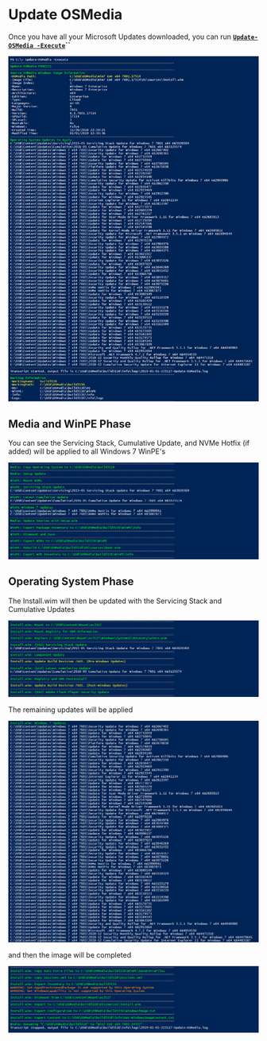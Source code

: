 # Update OSMedia

Once you have all your Microsoft Updates downloaded, you can run [**`Update-OSMedia -Execute`**](../../functions/osmedia/update-osmedia/)**\`\`**



![](../../../../.gitbook/assets/2019-01-02_0-22-33.png)

## Media and WinPE Phase

You can see the Servicing Stack, Cumulative Update, and NVMe Hotfix \(if added\) will be applied to all Windows 7 WinPE's

![](../../../../.gitbook/assets/2019-01-02_0-22-33b%20%281%29.png)

## Operating System Phase

The Install.wim will then be updated with the Servicing Stack and Cumulative Updates

![](../../../../.gitbook/assets/2019-01-02_0-22-33c%20%281%29.png)

The remaining updates will be applied

![](../../../../.gitbook/assets/2019-01-02_0-22-33d.png)

and then the image will be completed

![](../../../../.gitbook/assets/2019-01-02_0-22-33e.png)




